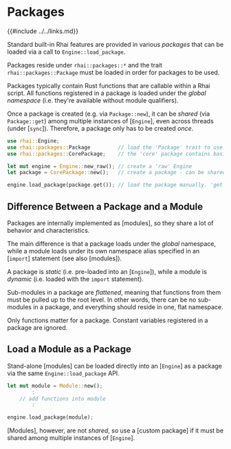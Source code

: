Packages
========

{{#include ../../links.md}}

Standard built-in Rhai features are provided in various _packages_ that can be loaded via a call to `Engine::load_package`.

Packages reside under `rhai::packages::*` and the trait `rhai::packages::Package` must be loaded in order for
packages to be used.

Packages typically contain Rust functions that are callable within a Rhai script.
All functions registered in a package is loaded under the _global namespace_ (i.e. they're available without module qualifiers).

Once a package is created (e.g. via `Package::new`), it can be _shared_ (via `Package::get`) among multiple instances of [`Engine`],
even across threads (under [`sync`]). Therefore, a package only has to be created _once_.

```rust
use rhai::Engine;
use rhai::packages::Package         // load the 'Package' trait to use packages
use rhai::packages::CorePackage;    // the 'core' package contains basic functionalities (e.g. arithmetic)

let mut engine = Engine::new_raw(); // create a 'raw' Engine
let package = CorePackage::new();   // create a package - can be shared among multiple `Engine` instances

engine.load_package(package.get()); // load the package manually. 'get' returns a reference to the shared package
```


Difference Between a Package and a Module
----------------------------------------

Packages are internally implemented as [modules], so they share a lot of behavior and characteristics.

The main difference is that a package loads under the _global_ namespace, while a module loads under its own
namespace alias specified in an [`import`] statement (see also [modules]).

A package is _static_ (i.e. pre-loaded into an [`Engine`]), while a module is _dynamic_ (i.e. loaded with
the `import` statement).

Sub-modules in a package are _flattened_, meaning that functions from them must be pulled up to the root level.
In other words, there can be no sub-modules in a package, and everything should reside in one, flat namespace.

Only functions matter for a package.  Constant variables registered in a package are ignored.


Load a Module as a Package
--------------------------

Stand-alone [modules] can be loaded directly into an [`Engine`] as a package via the same `Engine::load_package` API.

```rust
let mut module = Module::new();
        :
    // add functions into module
        :

engine.load_package(module);
```

[Modules], however, are not _shared_, so use a [custom package] if it must be shared among multiple
instances of [`Engine`].
